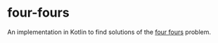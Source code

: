# four-fours
An implementation in Kotlin to find solutions of the 
[four fours](https://en.wikipedia.org/wiki/Four_fours) problem.

